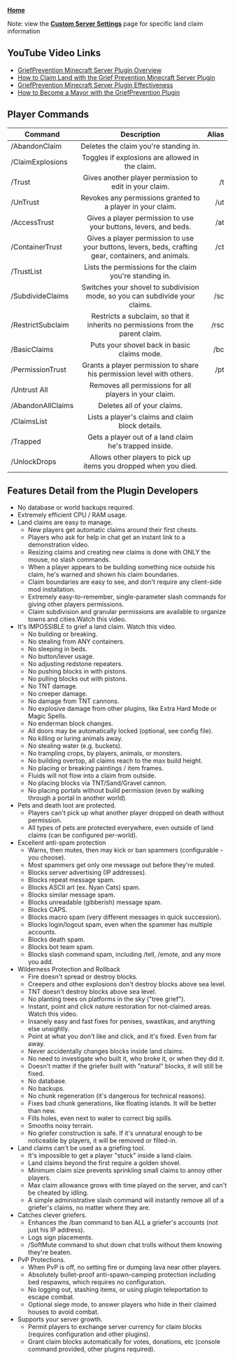 **[Home](https://crispylegumes.com)**

Note: view the **[Custom Server Settings](https://crispylegumes.com/server-settings.html)** page for specific land claim information

## YouTube Video Links
- [GriefPrevention Minecraft Server Plugin Overview](https://youtu.be/RWekSeMi1OE)
- [How to Claim Land with the Grief Prevention Minecraft Server Plugin](https://youtu.be/VDsjXB-BaE0)
- [GriefPrevention Minecraft Server Plugin Effectiveness](https://youtu.be/lEQCBuUz5Ns)
- [How to Become a Mayor with the GriefPrevention Plugin](https://www.youtube.com/watch?v=I3FLCFam5LI)


## Player Commands

| Command | Description | Alias | 
| -------------    |:-------------:| -----:| 
| /AbandonClaim | Deletes the claim you're standing in. | | 
| /ClaimExplosions | Toggles if explosions are allowed in the claim. | | 
| /Trust | Gives another player permission to edit in your claim. | /t | 
| /UnTrust | Revokes any permissions granted to a player in your claim. | /ut | 
| /AccessTrust | Gives a player permission to use your buttons, levers, and beds. | /at | 
| /ContainerTrust | Gives a player permission to use your buttons, levers, beds, crafting gear, containers, and animals. | /ct | 
| /TrustList | Lists the permissions for the claim you're standing in. | | 
| /SubdivideClaims | Switches your shovel to subdivision mode, so you can subdivide your claims. | /sc | 
| /RestrictSubclaim | Restricts a subclaim, so that it inherits no permissions from the parent claim. | /rsc | 
| /BasicClaims | Puts your shovel back in basic claims mode. | /bc | 
| /PermissionTrust | Grants a player permission to share his permission level with others. | /pt | 
| /Untrust All | Removes all permissions for all players in your claim. | | 
| /AbandonAllClaims | Deletes all of your claims. | | 
| /ClaimsList | Lists a player's claims and claim block details. | | 
| /Trapped | Gets a player out of a land claim he's trapped inside. | | 
| /UnlockDrops | Allows other players to pick up items you dropped when you died. | | 


## Features Detail from the Plugin Developers
- No database or world backups required.
- Extremely efficient CPU / RAM usage.
- Land claims are easy to manage.
  - New players get automatic claims around their first chests.
  - Players who ask for help in chat get an instant link to a demonstration video.
  - Resizing claims and creating new claims is done with ONLY the mouse, no slash commands.
  - When a player appears to be building something nice outside his claim, he's warned and shown his claim boundaries.
  - Claim boundaries are easy to see, and don't require any client-side mod installation.
  - Extremely easy-to-remember, single-parameter slash commands for giving other players permissions.
  - Claim subdivision and granular permissions are available to organize towns and cities.Watch this video.
- It's IMPOSSIBLE to grief a land claim. Watch this video.
  - No building or breaking.
  - No stealing from ANY containers.
  - No sleeping in beds.
  - No button/lever usage.
  - No adjusting redstone repeaters.
  - No pushing blocks in with pistons.
  - No pulling blocks out with pistons.
  - No TNT damage.
   - No creeper damage.
  - No damage from TNT cannons.
  - No explosive damage from other plugins, like Extra Hard Mode or Magic Spells.
  - No enderman block changes.
  - All doors may be automatically locked (optional, see config file).
  - No killing or luring animals away.
  - No stealing water (e.g. buckets).
  - No trampling crops, by players, animals, or monsters.
  - No building overtop, all claims reach to the max build height.
  - No placing or breaking paintings / item frames.
  - Fluids will not flow into a claim from outside.
  - No placing blocks via TNT/Sand/Gravel cannon.
  - No placing portals without build permission (even by walking through a portal in another world).
- Pets and death loot are protected.
  - Players can't pick up what another player dropped on death without permission.
  - All types of pets are protected everywhere, even outside of land claims (can be configured per-world).
- Excellent anti-spam protection
  - Warns, then mutes, then may kick or ban spammers (configurable - you choose).
  - Most spammers get only one message out before they're muted.
  - Blocks server advertising (IP addresses).
  - Blocks repeat message spam.
  - Blocks ASCII art (ex. Nyan Cats) spam.
  - Blocks similar message spam.
  - Blocks unreadable (gibberish) message spam.
  - Blocks CAPS.
  - Blocks macro spam (very different messages in quick succession).
  - Blocks login/logout spam, even when the spammer has multiple accounts.
  - Blocks death spam.
  - Blocks bot team spam.
  - Blocks slash command spam, including /tell, /emote, and any more you add.
- Wilderness Protection and Rollback
  - Fire doesn't spread or destroy blocks.
  - Creepers and other explosions don't destroy blocks above sea level.
  - TNT doesn't destroy blocks above sea level.
  - No planting trees on platforms in the sky ("tree grief").
  - Instant, point and click nature restoration for not-claimed areas. Watch this video.
  - Insanely easy and fast fixes for penises, swastikas, and anything else unsightly.
   - Point at what you don't like and click, and it's fixed. Even from far away.
   - Never accidentally changes blocks inside land claims.
   - No need to investigate who built it, who broke it, or when they did it.
   - Doesn't matter if the griefer built with "natural" blocks, it will still be fixed.
   - No database.
   - No backups.
   - No chunk regeneration (it's dangerous for technical reasons).
   - Fixes bad chunk generations, like floating islands. It will be better than new.
   - Fills holes, even next to water to correct big spills.
   - Smooths noisy terrain.
   - No griefer construction is safe. If it's unnatural enough to be noticeable by players, it will be removed or filled-in.
- Land claims can't be used as a griefing tool.
  - It's impossible to get a player "stuck" inside a land claim.
  - Land claims beyond the first require a golden shovel.
  - Minimum claim size prevents sprinkling small claims to annoy other players.
  - Max claim allowance grows with time played on the server, and can't be cheated by idling.
  - A simple administrative slash command will instantly remove all of a griefer's claims, no matter where they are.
- Catches clever griefers.
  - Enhances the /ban command to ban ALL a griefer's accounts (not just his IP address).
  - Logs sign placements.
  - /SoftMute command to shut down chat trolls without them knowing they're beaten.
- PvP Protections.
  - When PvP is off, no setting fire or dumping lava near other players.
  - Absolutely bullet-proof anti-spawn-camping protection including bed respawns, which requires no configuration.
  - No logging out, stashing items, or using plugin teleportation to escape combat.
  - Optional siege mode, to answer players who hide in their claimed houses to avoid combat.
- Supports your server growth.
  - Permit players to exchange server currency for claim blocks (requires configuration and other plugins).
  - Grant claim blocks automatically for votes, donations, etc (console command provided, other plugins required).
